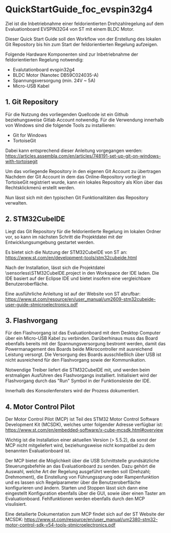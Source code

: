 # QuickStartGuide_foc_evspin32g4

Ziel ist die Inbetriebnahme einer feldorientierten Drehzahlregelung auf dem Evaluationboard EVSPIN32G4 von ST mit einem BLDC Motor.

Dieser Quick Start Guide soll den Workflow von der Erstellung des lokalen Git Repository bis hin 
zum Start der feldorientierten Regelung aufzeigen.

Folgende Hardware Komponenten sind zur Inbetriebnahme der feldorientierten Regelung notwendig:
 - Evalutationboard evspin32g4
 - BLDC Motor (Nanotec DB59C024035-A)
 - Spannungsversorgung (min. 24V ~ 5A)
 - Micro-USB Kabel 
 
## 1. Git Repository

Für die Nutzung des vorliegenden Quellcode ist ein Github beziehungsweise Gitlab Account notwendig. 
Für die Verwendung innerhalb von Windows sind die folgende Tools zu installieren:
 - Git for Windows
 - TortoiseGit

Dabei kann entsprechend dieser Anleitung vorgegangen werden:
https://articles.assembla.com/en/articles/748191-set-up-git-on-windows-with-tortoisegit

Um das vorliegende Repository in den eigenen Git Account zu übertragen 
Nachdem der Git Account in dem das Online-Repository vorliegt in TortoiseGit registriert 
wurde, kann ein lokales Repository als Klon über das Rechtsklickmenü erstellt werden.

Nun lässt sich mit den typischen Git Funktionalitäten das Repository verwalten.

## 2. STM32CubeIDE

Liegt das Git Repository für die feldorientierte Regelung im lokalen Ordner vor, so kann im nächsten Schritt
die Projektdatei mit der Entwicklungsumgebung gestartet werden.

Es bietet sich die Nutzung der STM32CubeIDE von ST an:
https://www.st.com/en/development-tools/stm32cubeide.html

Nach der Installation, lässt sich die Projektdatei \sensorless\STM32CubeIDE\.project 
in den Workspace der IDE laden. 
Die IDE basiert auf der Eclipse IDE und bietet insofern eine vergleichbare Benutzeroberfläche.

Eine ausführliche Anleitung ist auf der Website von ST abrufbar:
https://www.st.com/resource/en/user_manual/um2609-stm32cubeide-user-guide-stmicroelectronics.pdf

## 3. Flashvorgang

Für den Flashvorgang ist das Evaluationboard mit dem Desktop Computer über ein Micro-USB Kabel zu verbinden.
Darüberhinaus muss das Board ebenfalls bereits mit der Spannungsversorgung bestromt werden, damit das Powermanagement
des Boards beide Mikrocontroller mit ausreichend Leistung versorgt.
Die Versorgung des Boards ausschließlich über USB ist nicht ausreichend für den Flashvorgang sowie der Kommunikation.

Notwendige Treiber liefert die STM32CubeIDE mit, und werden beim erstmaligen Ausführen des Flashvorgangs installiert.
Initialisiert wird der Flashvorgang durch das "Run" Symbol in der Funktionsleiste der IDE.

Innerhalb des Konsolenfensters wird der Prozess dokumentiert.

## 4. Motor Control Pilot

Der Motor Control Pilot (MCP) ist Teil des STM32 Motor Control Software Development Kit (MCSDK), welches 
unter folgender Adresse verfügbar ist:
https://www.st.com/en/embedded-software/x-cube-mcsdk.html#overview

Wichtig ist die Installation einer aktuellen Version (> 5.5.2), da sonst der MCP nicht mitgeliefert wird,
beziehungsweise nicht kompatibel zu dem benannten Evaluationboard ist.

Der MCP bietet die Möglichkeit über die USB Schnittstelle grundsätzliche Steuerungsbefehle an das Evaluationboard zu senden.
Dazu gehört die Auswahl, welche Art der Regelung ausgeführt werden soll (Drehzahl; Drehmoment), 
die Einstellung von Führungssprung oder Rampenfunktion und es lassen sich Regelparameter über die Benutzeroberfläche 
konfigurieren und ändern.
Starten und Stoppen lässt sich dann eine eingestellt Konfiguration ebenfalls über die GUI, sowie über einen Taster am Evaluationboard.
Fehlfunktionen werden ebenfalls durch den MCP visulisiert.

Eine detailierte Dokumentation zum MCP findet sich auf der ST Website der MCSDK:
https://www.st.com/resource/en/user_manual/um2380-stm32-motor-control-sdk-v54-tools-stmicroelectronics.pdf











